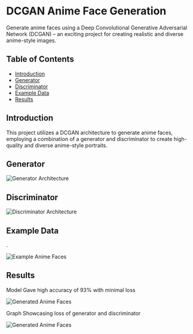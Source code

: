 # DCGAN Anime Face Generation

Generate anime faces using a Deep Convolutional Generative Adversarial Network (DCGAN) – an exciting project for creating realistic and diverse anime-style images.

## Table of Contents
- [Introduction](#introduction)
- [Generator](#generator)
- [Discriminator](#discriminator)
- [Example Data](#example-data)
- [Results](#results)


## Introduction

This project utilizes a DCGAN architecture to generate anime faces, employing a combination of a generator and discriminator to create high-quality and diverse anime-style portraits.

## Generator

![Generator Architecture](https://github.com/adi271001/GenAI-Projects/blob/Anime-GAN/anime-faces-dcgan/Images/adcgan2.png)


## Discriminator

![Discriminator Architecture](https://github.com/adi271001/GenAI-Projects/blob/Anime-GAN/anime-faces-dcgan/Images/adcgan3.png)


## Example Data
.

![Example Anime Faces](https://github.com/adi271001/GenAI-Projects/blob/Anime-GAN/anime-faces-dcgan/Images/adcgan1.png)

## Results

Model Gave high accuracy of 93% with minimal loss

![Generated Anime Faces](https://github.com/adi271001/GenAI-Projects/blob/Anime-GAN/anime-faces-dcgan/Images/adcgan4.png)

Graph Showcasing loss of generator and discriminator

![Generated Anime Faces](https://github.com/adi271001/GenAI-Projects/blob/Anime-GAN/anime-faces-dcgan/Images/adcgan5.png)

